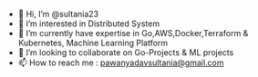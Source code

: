 - 👋 Hi, I’m @sultania23
- 👀 I’m interested in Distributed System
- 🌱 I’m currently have expertise in Go,AWS,Docker,Terraform & Kubernetes, Machine Learning Platform
- 💞️ I’m looking to collaborate on Go-Projects & ML projects
- 📫 How to reach me : pawanyadavsultania@gmail.com

<!---
sultania23/sultania23 is a ✨ special ✨ repository because its `README.md` (this file) appears on your GitHub profile.
You can click the Preview link to take a look at your changes.
--->
